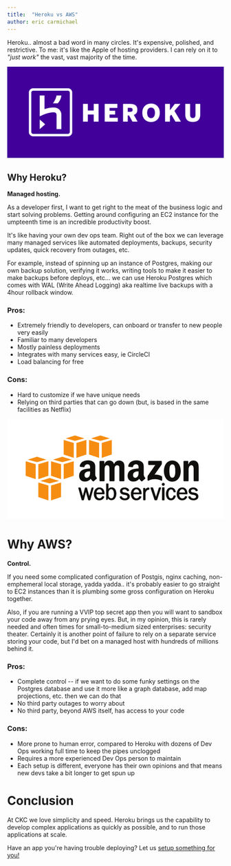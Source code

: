 ```yaml
---
title:  "Heroku vs AWS"
author: eric carmichael
---
```


Heroku.. almost a bad word in many circles. It's expensive, polished, and
restrictive. To me: it's like the Apple of hosting providers. I can rely on it to
_"just work"_ the vast, vast majority of the time.


<!--more-->


<div style="text-align: center;">
    <img src="/assets/images/articles/heroku-logotype-horizontal-white.png" class="img-bordered">
</div>

## Why Heroku?

**Managed hosting.** 

As a developer first, I want to get right to the meat of the business logic and start
solving problems. Getting around configuring an EC2 instance for the
umpteenth time is an incredible productivity boost. 

It's like having your own dev ops team. Right out of the box we can leverage many 
managed services like automated deployments, backups, security updates, 
quick recovery from outages, etc.

For example, instead of spinning up an instance of Postgres, making our own backup 
solution, verifying it works, writing tools to make it easier to make backups before 
deploys, etc… we can use Heroku Postgres which comes with WAL (Write Ahead Logging) aka 
realtime live backups with a 4hour rollback window.

### Pros:
 * Extremely friendly to developers, can onboard or transfer to new people very easily
 * Familiar to many developers
 * Mostly painless deployments
 * Integrates with many services easy, ie CircleCI
 * Load balancing for free

### Cons:
 * Hard to customize if we have unique needs
 * Relying on third parties that can go down (but, is based in the same facilities as 
   Netflix)

<div style="text-align: center;">
    <img src="/assets/images/articles/aws-logo.png" class="img-bordered">
</div>

# Why AWS?

**Control.**

If you need some complicated configuration of Postgis, nginx caching, non-emphemeral
local storage, yadda yadda.. it's probably easier to go straight to EC2 instances 
than it is plumbing some gross configuration on Heroku together. 

Also, if you are running a VVIP top secret app then you will want to sandbox your code
away from any prying eyes. But, in my opinion, this is rarely needed and often times
for small-to-medium sized enterprises: security theater. Certainly it is another
point of failure to rely on a separate service storing your code, but I'd bet
on a managed host with hundreds of millions behind it.

### Pros:
* Complete control -- if we want to do some funky settings on the Postgres database and 
  use it more like a graph database, add map projections, etc. then we can do that
* No third party outages to worry about
* No third party, beyond AWS itself, has access to your code

### Cons:
* More prone to human error, compared to Heroku with dozens of Dev Ops working full 
  time to keep the pipes unclogged
* Requires a more experienced Dev Ops person to maintain
* Each setup is different, everyone has their own opinions and that means new devs 
  take a bit longer to get spun up



# Conclusion

At CKC we love simplicity and speed. Heroku brings us the capability to develop
complex applications as quickly as possible, and to run those applications
at scale.

Have an app you're having trouble deploying? Let us [setup something for you!](mailto:hello@ckcollab.com) 

